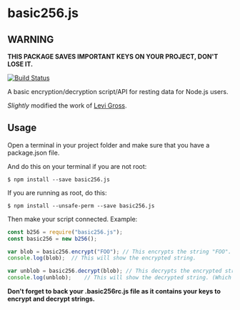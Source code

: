 basic256.js
=========================

WARNING
-------

**THIS PACKAGE SAVES IMPORTANT KEYS ON YOUR PROJECT, DON'T LOSE IT.**

[![Build Status](https://travis-ci.org/linuxgemini/basic256.js.svg?branch=master)](https://travis-ci.org/linuxgemini/basic256.js)

A basic encryption/decryption script/API for resting data for Node.js users.

*Slightly* modified the work of [Levi Gross](http://www.levigross.com/2014/03/30/how-to-write-an-encrypt-and-decrypt-api-for-data-at-rest-in-nodejs/).

Usage
-----

Open a terminal in your project folder and make sure that you have a package.json file.

And do this on your terminal if you are not root:

`
$ npm install --save basic256.js
`

If you are running as root, do this:

`
$ npm install --unsafe-perm --save basic256.js
`

Then make your script connected. Example:

```js
const b256 = require("basic256.js");
const basic256 = new b256();

var blob = basic256.encrypt("FOO"); // This encrypts the string "FOO".
console.log(blob);  // This will show the encrypted string.

var unblob = basic256.decrypt(blob); // This decrypts the encrypted string.
console.log(unblob);    // This will show the decrypted string. (Which in this case, it is "FOO")
```

**Don't forget to back your .basic256rc.js file as it contains your keys to encrypt and decrypt strings.**

